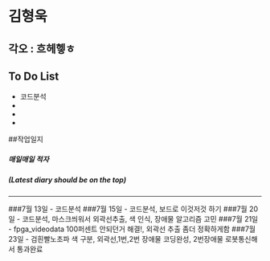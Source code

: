 
# 김형욱
## 각오 : 흐헤헿ㅎ

## To Do List

  - 코드분석
  - 
  - 
  - 
 
##작업일지
##### 매일매일 적자
##### (Latest diary should be on the top)
----------
###7월 13일
	- 코드분석
###7월 15일
	- 코드분석, 보드로 이것저것 하기
###7월 20일
	- 코드분석, 마스크씌워서 외곽선추출, 색 인식, 장애물 알고리즘 고민
###7월 21일
	- fpga_videodata 100퍼센트 안되던거 해결!, 외곽선 추출 좀더 정확하게함
###7월 23일
	- 검흰빨노초파 색 구분, 외곽선,1번,2번 장애물 코딩완성, 2번장애물 로봇통신해서 통과완료